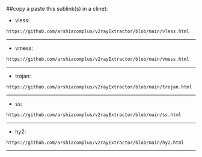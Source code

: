 ##copy a paste this sublink(s) in a clinet:
<div>
  
- vless:

```
https://github.com/arshiacomplus/v2rayExtractor/blob/main/vless.html
```
  
</div><hr>
<div>
  
- vmess:

```
https://github.com/arshiacomplus/v2rayExtractor/blob/main/vmess.html
```
  
</div><hr>
<div>

- trojan:

```
https://github.com/arshiacomplus/v2rayExtractor/blob/main/trojan.html
```
  
</div><hr>
<div>

- ss:

```
https://github.com/arshiacomplus/v2rayExtractor/blob/main/ss.html
```
  
</div><hr>
<div>
  
- hy2:

```
https://github.com/arshiacomplus/v2rayExtractor/blob/main/hy2.html
```

</div><hr>
